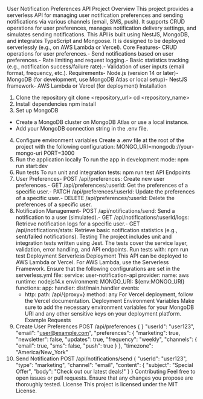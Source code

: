 User Notification Preferences API
 Project Overview
 This project provides a serverless API for managing user notification preferences and sending
 notifications via various channels (email, SMS, push).
 It supports CRUD operations for user preferences, manages notification delivery settings, and
 simulates sending notifications. 
This API is built using NestJS, MongoDB, and integrates TypeScript and Mongoose. It is designed
 to be deployed serverlessly (e.g., on AWS Lambda or Vercel).
 Core Features- CRUD operations for user preferences.- Send notifications based on user preferences.- Rate limiting and request logging.- Basic statistics tracking (e.g., notification success/failure rate).- Validation of user inputs (email format, frequency, etc.).
 Requirements- Node.js (version 14 or later)- MongoDB (for development, use MongoDB Atlas or local setup)- NestJS framework- AWS Lambda or Vercel (for deployment)
 Installation
1. Clone the repository
   git clone <repository_url>
   cd <repository_name>
 2. Install dependencies
   npm install
 3. Set up MongoDB
   - Create a MongoDB cluster on MongoDB Atlas or use a local instance.
   - Add your MongoDB connection string in the .env file.
 4. Configure environment variables
   Create a .env file at the root of the project with the following configuration:
   MONGO_URI=mongodb://your-mongo-uri
   PORT=3000
 5. Run the application locally
   To run the app in development mode:
   npm run start:dev
 6. Run tests
   To run unit and integration tests:
   npm run test
 API Endpoints
 1. User Preferences- POST /api/preferences: Create new user preferences.- GET /api/preferences/:userId: Get the preferences of a specific user.- PATCH /api/preferences/:userId: Update the preferences of a specific user.- DELETE /api/preferences/:userId: Delete the preferences of a specific user.
 2. Notification Management- POST /api/notifications/send: Send a notification to a user (simulated).- GET /api/notifications/:userId/logs: Retrieve notification logs for a specific user.- GET /api/notifications/stats: Retrieve basic notification statistics (e.g., sent/failed notifications).
 Testing
 The project includes unit and integration tests written using Jest. The tests cover the service layer,
 validation, error handling, and API endpoints.
 Run tests with:
 npm run test
 Deployment
Serverless Deployment
 This API can be deployed to AWS Lambda or Vercel. 
For AWS Lambda, use the Serverless Framework. Ensure that the following configurations are set
 in the serverless.yml file:
 service: user-notification-api
 provider:
  name: aws
  runtime: nodejs14.x
  environment:
    MONGO_URI: ${env:MONGO_URI}
 functions:
  app:
    handler: dist/main.handler
    events:
      - http:
          path: /api/{proxy+}
          method: any
 For Vercel deployment, follow the Vercel documentation.
 Deployment Environment Variables
Make sure to add the necessary environment variables for your MongoDB URI and any other
 sensitive keys on your deployment platform.
 Example Requests
 1. Create User Preferences
 POST /api/preferences
 {
 }
  "userId": "user123",
  "email": "user@example.com",
  "preferences": {
    "marketing": true,
    "newsletter": false,
    "updates": true,
    "frequency": "weekly",
    "channels": {
      "email": true,
      "sms": false,
      "push": true
    }
  },
  "timezone": "America/New_York"
 2. Send Notification
 POST /api/notifications/send
 {
  "userId": "user123",
  "type": "marketing",
  "channel": "email",
  "content": {
    "subject": "Special Offer",
    "body": "Check out our latest deals!"
  }
 }
 Contributing
 Feel free to open issues or pull requests. Ensure that any changes you propose are thoroughly
 tested.
 License
 This project is licensed under the MIT License.
